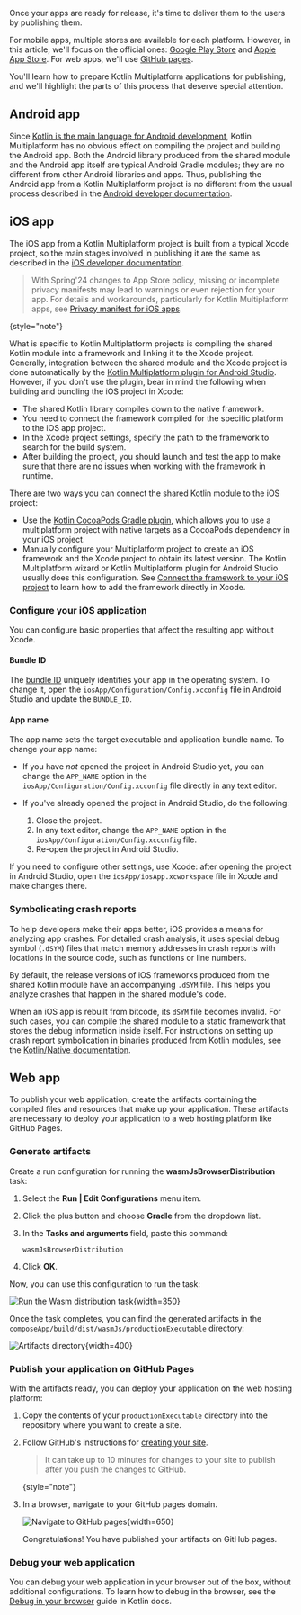 [//]: # (title: Publish your application)

Once your apps are ready for release, it's time to deliver them to the users by publishing them.

For mobile apps, multiple stores are available for each platform. However, in this article, we'll focus on the official ones:
[Google Play Store](https://play.google.com/store) and [Apple App Store](https://www.apple.com/ios/app-store/). For web apps, we'll use [GitHub pages](https://pages.github.com/). 

You'll learn how to prepare Kotlin Multiplatform applications for publishing, and we'll highlight
the parts of this process that deserve special attention.

## Android app

Since [Kotlin is the main language for Android development](https://developer.android.com/kotlin),
Kotlin Multiplatform has no obvious effect on compiling the project and building the Android app. Both the Android library produced from
the shared module and the Android app itself are typical Android Gradle modules; they are no different from other Android
libraries and apps. Thus, publishing the Android app from a Kotlin Multiplatform project is no different from the usual process described
in the [Android developer documentation](https://developer.android.com/studio/publish).

## iOS app

The iOS app from a Kotlin Multiplatform project is built from a typical Xcode project, so the main stages involved in publishing it are
the same as described in the [iOS developer documentation](https://developer.apple.com/ios/submit/).

> With Spring'24 changes to App Store policy, missing or incomplete privacy manifests may lead to warnings or even rejection
> for your app.
> For details and workarounds, particularly for Kotlin Multiplatform apps, see [Privacy manifest for iOS apps](https://kotlinlang.org/docs/apple-privacy-manifest.html). 
>
{style="note"}

What is specific to Kotlin Multiplatform projects is compiling the shared Kotlin module into a framework and linking it to the Xcode project.
Generally, integration between the shared module and the Xcode project is done automatically by the [Kotlin Multiplatform plugin for Android Studio](https://plugins.jetbrains.com/plugin/14936-kotlin-multiplatform-mobile).
However, if you don't use the plugin, bear in mind the following when building and bundling the iOS project in Xcode:

* The shared Kotlin library compiles down to the native framework.
* You need to connect the framework compiled for the specific platform to the iOS app project.
* In the Xcode project settings, specify the path to the framework to search for the build system.
* After building the project, you should launch and test the app to make sure that there are no issues when working with the framework in runtime.

There are two ways you can connect the shared Kotlin module to the iOS project:
* Use the [Kotlin CocoaPods Gradle plugin](multiplatform-cocoapods-overview.md), which allows you to use a multiplatform project with native targets as a CocoaPods dependency in your iOS project.
* Manually configure your Multiplatform project to create an iOS framework and the Xcode project to obtain its latest version.
  The Kotlin Multiplatform wizard or Kotlin Multiplatform plugin for Android Studio usually does this configuration.
  See [Connect the framework to your iOS project](multiplatform-integrate-in-existing-app.md#configure-the-ios-project-to-use-a-kmp-framework)
  to learn how to add the framework directly in Xcode.

### Configure your iOS application

You can configure basic properties that affect the resulting app without Xcode.

#### Bundle ID

The [bundle ID](https://developer.apple.com/documentation/bundleresources/information_property_list/cfbundleidentifier#discussion)
uniquely identifies your app in the operating system. To change it,
open the `iosApp/Configuration/Config.xcconfig` file in Android Studio and update the `BUNDLE_ID`.

#### App name

The app name sets the target executable and application bundle name. To change your app name:

* If you have _not_ opened the project in Android Studio yet, you can change the `APP_NAME` option in the
  `iosApp/Configuration/Config.xcconfig` file directly in any text editor.
* If you've already opened the project in Android Studio, do the following:

  1. Close the project.
  2. In any text editor, change the `APP_NAME` option in the `iosApp/Configuration/Config.xcconfig` file.
  3. Re-open the project in Android Studio.

If you need to configure other settings, use Xcode: after opening the project in Android Studio,
open the `iosApp/iosApp.xcworkspace` file in Xcode and make changes there.

### Symbolicating crash reports

To help developers make their apps better, iOS provides a means for analyzing app crashes. For detailed crash analysis,
it uses special debug symbol (`.dSYM`) files that match memory addresses in crash reports with locations in the source code,
such as functions or line numbers.

By default, the release versions of iOS frameworks produced from the shared Kotlin module have an accompanying `.dSYM`
file. This helps you analyze crashes that happen in the shared module's code.

When an iOS app is rebuilt from bitcode, its `dSYM` file becomes invalid. For such cases, you can compile the shared module
to a static framework that stores the debug information inside itself. For instructions on setting up crash report
symbolication in binaries produced from Kotlin modules, see the [Kotlin/Native documentation](https://kotlinlang.org/docs/native-ios-symbolication.html).

## Web app

To publish your web application, create the artifacts containing the compiled files 
and resources that make up your application. These artifacts are necessary to deploy your application to a web hosting platform like GitHub Pages.

### Generate artifacts

Create a run configuration for running the **wasmJsBrowserDistribution** task:

1. Select the **Run | Edit Configurations** menu item.
2. Click the plus button and choose **Gradle** from the dropdown list.
3. In the **Tasks and arguments** field, paste this command:

   ```shell
   wasmJsBrowserDistribution
   ```

4. Click **OK**.

Now, you can use this configuration to run the task:

![Run the Wasm distribution task](compose-run-wasm-distribution-task.png){width=350}

Once the task completes, you can find the generated artifacts in the `composeApp/build/dist/wasmJs/productionExecutable`
directory:

![Artifacts directory](compose-web-artifacts.png){width=400}

### Publish your application on GitHub Pages

With the artifacts ready, you can deploy your application on the web hosting platform:

1. Copy the contents of your `productionExecutable` directory into the repository where you want to create a site.
2. Follow GitHub's instructions for [creating your site](https://docs.github.com/en/pages/getting-started-with-github-pages/creating-a-github-pages-site#creating-your-site).

   > It can take up to 10 minutes for changes to your site to publish after you push the changes to GitHub.
   >
   {style="note"}

3. In a browser, navigate to your GitHub pages domain.

   ![Navigate to GitHub pages](publish-your-application-on-web.png){width=650}

   Congratulations! You have published your artifacts on GitHub pages.

### Debug your web application

You can debug your web application in your browser out of the box, without additional configurations. To learn how to debug
in the browser, see the [Debug in your browser](https://kotlinlang.org/docs/wasm-debugging.html#debug-in-your-browser)
guide in Kotlin docs.